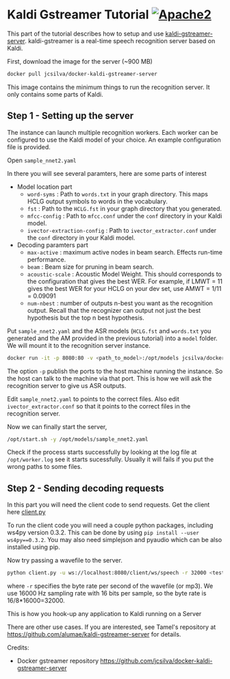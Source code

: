 # Kaldi Gstreamer Tutorial [![Apache2](http://img.shields.io/badge/license-APACHE2-blue.svg)](https://www.apache.org/licenses/LICENSE-2.0.html)

This part of the tutorial describes how to setup and use [kaldi-gstreamer-server](https://github.com/alumae/kaldi-gstreamer-server). kaldi-gstreamer is a real-time speech recognition server based on Kaldi.

First, download the image for the server (~900 MB)

```bash
docker pull jcsilva/docker-kaldi-gstreamer-server
```

This image contains the minimum things to run the recognition server. It only contains some parts of Kaldi.

## Step 1 - Setting up the server

The instance can launch multiple recognition workers. Each worker can be configured to use the Kaldi model of your choice. An example configuration file is provided.

Open `sample_nnet2.yaml`

In there you will see several paramters, here are some parts of interest

* Model location part
    * `word-syms` : Path to `words.txt` in your graph directory. This maps HCLG output symbols to words in the vocabulary.
    * `fst` : Path to the `HCLG.fst` in your graph directory that you generated.
    * `mfcc-config` : Path to `mfcc.conf` under the `conf` directory in your Kaldi model.
    * `ivector-extraction-config` : Path to `ivector_extractor.conf` under the `conf` directory in your Kaldi model.
* Decoding paramters part
    * `max-active` : maximum active nodes in beam search. Effects run-time performance.
    * `beam` : Beam size for pruning in beam search.
    * `acoustic-scale` : Acoustic Model Weight. This should corresponds to the configuration that gives the best WER. For example, if LMWT = 11 gives the best WER for your HCLG on your dev set, use AMWT = 1/11 = 0.09091
    * `num-nbest` : number of outputs n-best you want as the recognition output. Recall that the recognizer can output not just the best hypothesis but the top n best hypothesis.

Put `sample_nnet2.yaml` and the ASR models (`HCLG.fst` and `words.txt` you generated and the AM provided in the previous tutorial) into a `model` folder. We will mount it to the recognition server instance.

```bash
docker run -it -p 8080:80 -v <path_to_model>:/opt/models jcsilva/docker-kaldi-gstreamer-server:latest /bin/bash
```

The option `-p` publish the ports to the host machine running the instance. So the host can talk to the machine via that port. This is how we will ask the recognition server to give us ASR outputs.

Edit `sample_nnet2.yaml` to points to the correct files. Also edit `ivector_extractor.conf` so that it points to the correct files in the recognition server.

Now we can finally start the server,

```bash
/opt/start.sh -y /opt/models/sample_nnet2.yaml
```

Check if the process starts successfully by looking at the log file at `/opt/worker.log` see it starts sucessfully. Usually it will fails if you put the wrong paths to some files.

## Step 2 - Sending decoding requests

In this part you will need the client code to send requests. Get the client here [client.py](https://raw.githubusercontent.com/alumae/kaldi-gstreamer-server/master/kaldigstserver/client.py)

To run the client code you will need a couple python packages, including ws4py version 0.3.2. This can be done by using `pip install --user ws4py==0.3.2`. You may also need simplejson and pyaudio which can be also installed using pip.

Now try passing a wavefile to the server.

```bash
python client.py -u ws://localhost:8080/client/ws/speech -r 32000 <testfile>.wav
```

where `-r` specifies the byte rate per second of the wavefile (or mp3). We use 16000 Hz sampling rate with 16 bits per sample, so the byte rate is 16/8*16000=32000.

This is how you hook-up any application to Kaldi running on a Server

There are other use cases. If you are interested, see Tamel's repository at https://github.com/alumae/kaldi-gstreamer-server for details.

Credits:

* Docker gstreamer repository https://github.com/jcsilva/docker-kaldi-gstreamer-server
